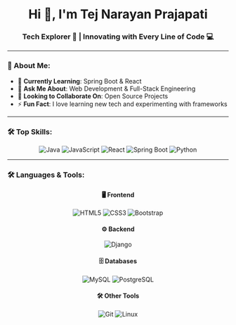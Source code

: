 <h1 align="center">Hi 👋, I'm Tej Narayan Prajapati</h1>
<h3 align="center">Tech Explorer 🚀 | Innovating with Every Line of Code 💻</h3>

---

### 🌟 About Me:

- 🌱 **Currently Learning**: Spring Boot & React
- 💬 **Ask Me About**: Web Development & Full-Stack Engineering
- 🤝 **Looking to Collaborate On**: Open Source Projects
- ⚡ **Fun Fact**: I love learning new tech and experimenting with frameworks

---

### 🛠️ Top Skills:

<div align="center">
  <img src="https://img.shields.io/badge/Java-007396?style=flat-square&logo=java&logoColor=white" alt="Java" />
  <img src="https://img.shields.io/badge/JavaScript-F7DF1E?style=flat-square&logo=javascript&logoColor=black" alt="JavaScript" />
  <img src="https://img.shields.io/badge/React-61DAFB?style=flat-square&logo=react&logoColor=black" alt="React" />
  <img src="https://img.shields.io/badge/Spring%20Boot-6DB33F?style=flat-square&logo=spring-boot&logoColor=white" alt="Spring Boot" />
  <img src="https://img.shields.io/badge/Python-3776AB?style=flat-square&logo=python&logoColor=white" alt="Python" />
</div>

---

### 🛠️ Languages & Tools:

<div align="center">
  
  #### 🖥️ **Frontend**  
  <img src="https://img.shields.io/badge/HTML5-E34F26?style=flat-square&logo=html5&logoColor=white" alt="HTML5" />
  <img src="https://img.shields.io/badge/CSS3-1572B6?style=flat-square&logo=css3&logoColor=white" alt="CSS3" />
  <img src="https://img.shields.io/badge/Bootstrap-7952B3?style=flat-square&logo=bootstrap&logoColor=white" alt="Bootstrap" />

  #### ⚙️ **Backend**  
  <img src="https://img.shields.io/badge/Django-092E20?style=flat-square&logo=django&logoColor=white" alt="Django" />

  #### 🗄️ **Databases**  
  <img src="https://img.shields.io/badge/MySQL-4479A1?style=flat-square&logo=mysql&logoColor=white" alt="MySQL" />
  <img src="https://img.shields.io/badge/PostgreSQL-336791?style=flat-square&logo=postgresql&logoColor=white" alt="PostgreSQL" />

  #### 🛠️ **Other Tools**  
  <img src="https://img.shields.io/badge/Git-F05032?style=flat-square&logo=git&logoColor=white" alt="Git" />
  <img src="https://img.shields.io/badge/Linux-FCC624?style=flat-square&logo=linux&logoColor=black" alt="Linux" />
  
</div>
